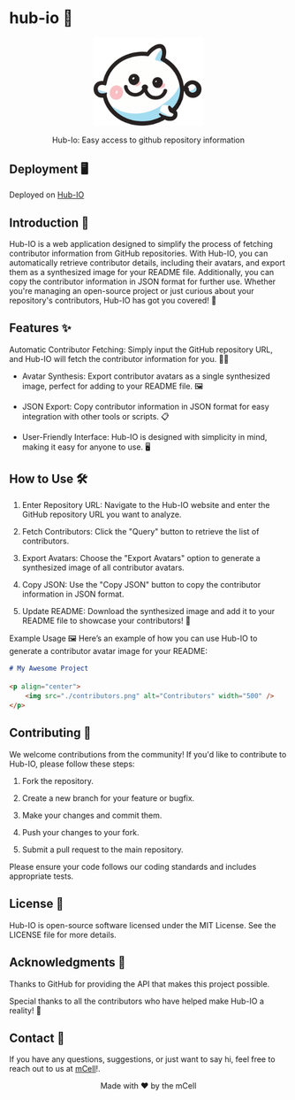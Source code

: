 # hub-io 🌟

<p align="center"> <img src="./public/io-logo.png" alt="Hub-IO Logo" width="200" /> <div align="center">Hub-Io: Easy access to github repository information</div> </p>

## Deployment 🖥️

Deployed on [Hub-IO](https://hub-io-kappa.vercel.app/)

## Introduction 🚀

Hub-IO is a web application designed to simplify the process of fetching contributor information from GitHub repositories. With Hub-IO, you can automatically retrieve contributor details, including their avatars, and export them as a synthesized image for your README file. Additionally, you can copy the contributor information in JSON format for further use. Whether you're managing an open-source project or just curious about your repository's contributors, Hub-IO has got you covered! 🎉

## Features ✨

Automatic Contributor Fetching: Simply input the GitHub repository URL, and Hub-IO will fetch the contributor information for you. 🕵️‍♂️

- Avatar Synthesis: Export contributor avatars as a single synthesized image, perfect for adding to your README file. 🖼️

- JSON Export: Copy contributor information in JSON format for easy integration with other tools or scripts. 📋

- User-Friendly Interface: Hub-IO is designed with simplicity in mind, making it easy for anyone to use. 🖥️

## How to Use 🛠️

1. Enter Repository URL: Navigate to the Hub-IO website and enter the GitHub repository URL you want to analyze.

2. Fetch Contributors: Click the "Query" button to retrieve the list of contributors.

3. Export Avatars: Choose the "Export Avatars" option to generate a synthesized image of all contributor avatars.

4. Copy JSON: Use the "Copy JSON" button to copy the contributor information in JSON format.

5. Update README: Download the synthesized image and add it to your README file to showcase your contributors! 📄

Example Usage 🖼️
Here’s an example of how you can use Hub-IO to generate a contributor avatar image for your README:

```markdown
# My Awesome Project

<p align="center">
    <img src="./contributors.png" alt="Contributors" width="500" />
</p>
```

## Contributing 🤝

We welcome contributions from the community! If you'd like to contribute to Hub-IO, please follow these steps:

1. Fork the repository.

2. Create a new branch for your feature or bugfix.

3. Make your changes and commit them.

4. Push your changes to your fork.

5. Submit a pull request to the main repository.

Please ensure your code follows our coding standards and includes appropriate tests.

## License 📜

Hub-IO is open-source software licensed under the MIT License. See the LICENSE file for more details.

## Acknowledgments 🙏

Thanks to GitHub for providing the API that makes this project possible.

Special thanks to all the contributors who have helped make Hub-IO a reality! 🌟

## Contact 📧

If you have any questions, suggestions, or just want to say hi, feel free to reach out to us at [mCell](mailto:minorcell6789@gmail.com)!.

<p align="center"> Made with ❤️ by the mCell </p>
